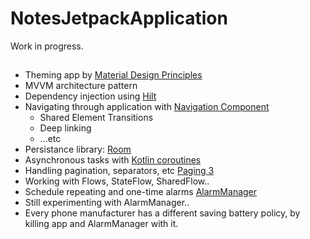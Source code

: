 # NotesJetpackApplication

Work in progress.

## 

* Theming app by [Material Design Principles](https://material.io/)
* MVVM architecture pattern
* Dependency injection using [Hilt](https://developer.android.com/training/dependency-injection/hilt-android)
* Navigating through application with [Navigation Component](https://developer.android.com/guide/navigation)
  * Shared Element Transitions
  * Deep linking 
  * ...etc
* Persistance library: [Room](https://developer.android.com/jetpack/androidx/releases/room)
* Asynchronous tasks with [Kotlin coroutines](https://developer.android.com/kotlin/coroutines)
* Handling pagination, separators, etc [Paging 3](https://developer.android.com/topic/libraries/architecture/paging/v3-overview)
* Working with Flows, StateFlow, SharedFlow..
* Schedule repeating and one-time alarms [AlarmManager](https://developer.android.com/training/scheduling/alarms)
 * Still experimenting with AlarmManager..
 * Every phone manufacturer has a different saving battery policy, by killing app and AlarmManager with it.

## 

